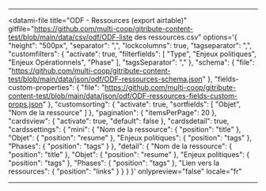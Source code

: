 <div>

  <hr>

  <!-- GITRIBUTE - contribute with GIT ...but without minding it-->
  <!-- An open source widget coded with 🤍  by the tech cooperative multi : https://multi.coop -->

  <!-- GITRIBUTE WIDGET'S HTML BLOCK-->
  <datami-file
    title="ODF - Ressources (export airtable)"
    gitfile="https://github.com/multi-coop/gitribute-content-test/blob/main/data/csv/odf/ODF-liste des ressources.csv"
    options='{
      "height": "500px",
      "separator": ",",
      "lockcolumns": true,
      "tagseparator": ",",
      "customfilters": {
        "activate": true,
        "filterfields": [
          "Type",
          "Enjeux politiques",
          "Enjeux Opérationnels",
          "Phase"
        ],
        "tagsSeparator": ","
      },
      "schema": {
        "file": "https://github.com/multi-coop/gitribute-content-test/blob/main/data/json/odf/ODF-ressources-schema.json"
      },
      "fields-custom-properties": {
        "file": "https://github.com/multi-coop/gitribute-content-test/blob/main/data/json/odf/ODF-ressources-fields-custom-props.json"
      },
      "customsorting": {
        "activate": true,
        "sortfields": [
          "Objet",
          "Nom de la ressource"
        ]
      },
      "pagination": {
        "itemsPerPage": 20
      },
      "cardsview": {
        "activate": true,
        "default": false
      },
      "cardsdetail": true,
      "cardssettings": {
        "mini": {
          "Nom de la ressource": {
            "position": "title"
          },
          "Objet": {
            "position": "resume"
          },
          "Enjeux politiques": {
            "position": "tags"
          },
          "Phases": {
            "position": "tags"
          }
        },
        "detail": {
          "Nom de la ressource": {
            "position": "title"
          },
          "Objet": {
            "position": "resume"
          },
          "Enjeux politiques": {
            "position": "tags"
          },
          "Phases": {
            "position": "tags"
          },
          "Lien vers la ressources": {
            "position": "links"
          }
        }
      }
    }'
    onlypreview="false"
    locale="fr"
  ></datami-file>

  <!-- DATAMI WIDGET'S APP.JS SCRIPT -->
  <script src="https://datami-widget.multi.coop/js/app.js" type="text/javascript" defer></script>

  <hr>

</div>
